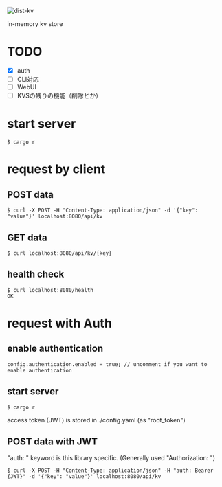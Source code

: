 ![dist-kv](https://github.com/harperfu6/dist-kv/actions/workflows/rust.yml/badge.svg)

in-memory kv store

# TODO
- [x] auth
- [ ] CLI対応
- [ ] WebUI
- [ ] KVSの残りの機能（削除とか）

# start server
```
$ cargo r 
```

# request by client
## POST data
```
$ curl -X POST -H "Content-Type: application/json" -d '{"key": "value"}' localhost:8080/api/kv
```
## GET data
```
$ curl localhost:8080/api/kv/{key}
```

## health check
```
$ curl localhost:8080/health
OK
```

# request with Auth
## enable authentication
```
config.authentication.enabled = true; // uncomment if you want to enable authentication
```
## start server
```
$ cargo r
```
access token (JWT) is stored in ./config.yaml (as "root_token")

## POST data with JWT
"auth: " keyword is this library specific. (Generally used "Authorization: ")
```
$ curl -X POST -H "Content-Type: application/json" -H "auth: Bearer {JWT}" -d '{"key": "value"}' localhost:8080/api/kv
```


